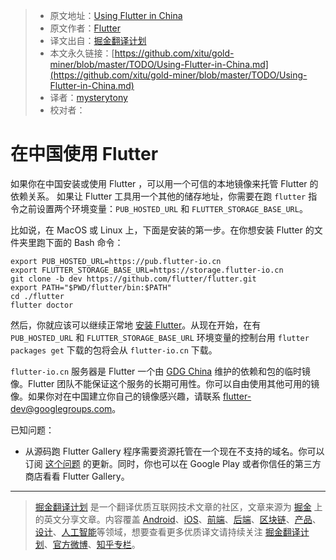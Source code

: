 > * 原文地址：[Using Flutter in China](https://github.com/flutter/flutter/wiki/Using-Flutter-in-China)
> * 原文作者：[Flutter](https://github.com/flutter)
> * 译文出自：[掘金翻译计划](https://github.com/xitu/gold-miner)
> * 本文永久链接：[https://github.com/xitu/gold-miner/blob/master/TODO/Using-Flutter-in-China.md](https://github.com/xitu/gold-miner/blob/master/TODO/Using-Flutter-in-China.md)
> * 译者：[mysterytony](https://github.com/mysterytony)
> * 校对者：

# 在中国使用 Flutter

如果你在中国安装或使用 Flutter ，可以用一个可信的本地镜像来托管 Flutter 的依赖关系。 如果让 Flutter 工具用一个其他的储存地址，你需要在跑 `flutter` 指令之前设置两个环境变量：`PUB_HOSTED_URL` 和 `FLUTTER_STORAGE_BASE_URL`。

比如说，在 MacOS 或 Linux 上，下面是安装的第一步。在你想安装 Flutter 的文件夹里跑下面的 Bash 命令：

```source-shell
export PUB_HOSTED_URL=https://pub.flutter-io.cn
export FLUTTER_STORAGE_BASE_URL=https://storage.flutter-io.cn
git clone -b dev https://github.com/flutter/flutter.git
export PATH="$PWD/flutter/bin:$PATH"
cd ./flutter
flutter doctor
```

然后，你就应该可以继续正常地 [安装 Flutter](https://flutter.io/setup/)。从现在开始，在有 `PUB_HOSTED_URL` 和 `FLUTTER_STORAGE_BASE_URL` 环境变量的控制台用 `flutter packages get` 下载的包将会从 `flutter-io.cn` 下载。

`flutter-io.cn` 服务器是 Flutter 一个由 [GDG China](http://www.chinagdg.com/) 维护的依赖和包的临时镜像。Flutter 团队不能保证这个服务的长期可用性。你可以自由使用其他可用的镜像。如果你对在中国建立你自己的镜像感兴趣，请联系 [flutter-dev@googlegroups.com](mailto:flutter-dev@googlegroups.com)。

已知问题：

* 从源码跑 Flutter Gallery 程序需要资源托管在一个现在不支持的域名。你可以订阅 [这个问题](https://github.com/flutter/flutter/issues/13763) 的更新。同时，你也可以在 Google Play 或者你信任的第三方商店看看 Flutter Gallery。


---

> [掘金翻译计划](https://github.com/xitu/gold-miner) 是一个翻译优质互联网技术文章的社区，文章来源为 [掘金](https://juejin.im) 上的英文分享文章。内容覆盖 [Android](https://github.com/xitu/gold-miner#android)、[iOS](https://github.com/xitu/gold-miner#ios)、[前端](https://github.com/xitu/gold-miner#前端)、[后端](https://github.com/xitu/gold-miner#后端)、[区块链](https://github.com/xitu/gold-miner#区块链)、[产品](https://github.com/xitu/gold-miner#产品)、[设计](https://github.com/xitu/gold-miner#设计)、[人工智能](https://github.com/xitu/gold-miner#人工智能)等领域，想要查看更多优质译文请持续关注 [掘金翻译计划](https://github.com/xitu/gold-miner)、[官方微博](http://weibo.com/juejinfanyi)、[知乎专栏](https://zhuanlan.zhihu.com/juejinfanyi)。

